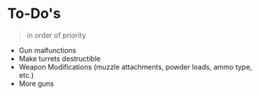 # To-Do's
> in order of priority

- Gun malfunctions
- Make turrets destructible
- Weapon Modifications (muzzle attachments, powder loads, ammo type, etc.)
- More guns
